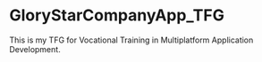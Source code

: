 # GloryStarCompanyApp_TFG
 This is my TFG for Vocational Training in Multiplatform Application Development.